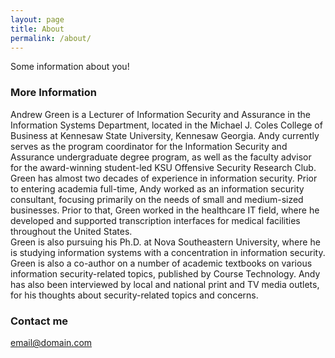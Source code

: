 ```yaml
---
layout: page
title: About
permalink: /about/
---
```


Some information about you!

### More Information

Andrew Green is a Lecturer of Information Security and Assurance in the Information Systems Department, located in the Michael J. Coles College of Business at Kennesaw State University, Kennesaw Georgia.  Andy currently serves as the program coordinator for the Information Security and Assurance undergraduate degree program, as well as the faculty advisor for the award-winning student-led KSU Offensive Security Research Club.
Green has almost two decades of experience in information security.  Prior to entering academia full-time, Andy worked as an information security consultant, focusing primarily on the needs of small and medium-sized businesses.  Prior to that, Green worked in the healthcare IT field, where he developed and supported transcription interfaces for medical facilities throughout the United States.  
Green is also pursuing his Ph.D. at Nova Southeastern University, where he is studying information systems with a concentration in information security.  Green is also a co-author on a number of academic textbooks on various information security-related topics, published by Course Technology.  Andy has also been interviewed by local and national print and TV media outlets, for his thoughts about security-related topics and concerns.


### Contact me

[email@domain.com](mailto:email@domain.com)
